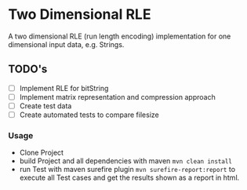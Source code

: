 # Two Dimensional RLE
A two dimensional RLE (run length encoding) implementation for one dimensional input data, e.g. Strings.

## TODO's
- [ ] Implement RLE for bitString
- [ ] Implement matrix representation and compression approach
- [ ] Create test data
- [ ] Create automated tests to compare filesize

### Usage
- Clone Project
- build Project and all dependencies with maven `mvn clean install`
- run Test with maven surefire plugin `mvn surefire-report:report` to execute all Test cases and get the results shown as a report in html. 
